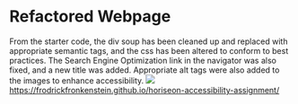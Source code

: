 # Refactored Webpage
From the starter code, the div soup has been cleaned up and replaced with appropriate semantic tags, and the css has been altered to conform to best practices. The Search Engine Optimization link in the navigator was also fixed, and a new title was added.  Appropriate alt tags were also added to the images to enhance accessibility.
<img src="./assets/images/screen-shot.png">
<href src="https://frodrickfronkenstein.github.io/horiseon-accessibility-assignment/"><a>https://frodrickfronkenstein.github.io/horiseon-accessibility-assignment/</a>